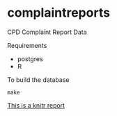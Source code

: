 # complaintreports
CPD Complaint Report Data

Requirements
- postgres
- R

To build the database
```
make
```

[This is a knitr report](http://yihui.name/knitr/)
